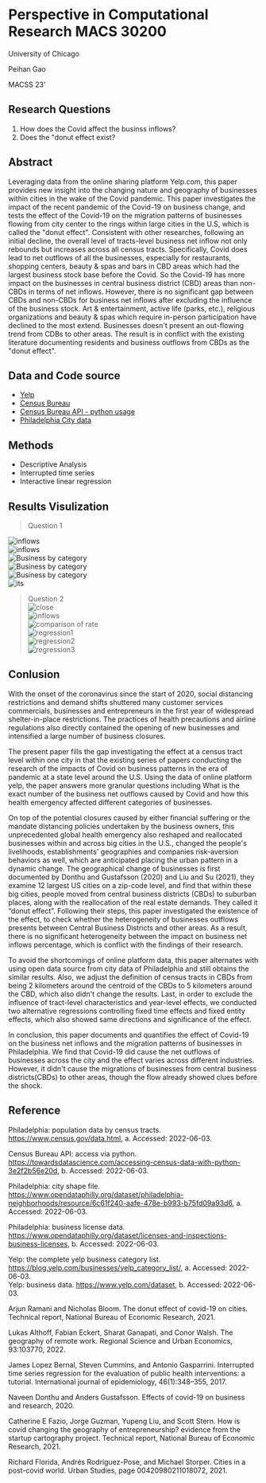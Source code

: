 # Perspective in Computational Research MACS 30200
University of Chicago

Peihan Gao    

MACSS 23'

## **Research Questions**                    
1. How does the Covid affect the businss inflows?                  
2. Does the "donut effect exist?              

## **Abstract**                    
Leveraging data from the online sharing platform Yelp.com, this paper provides new insight into the changing nature and geography of businesses within cities in the wake of the Covid pandemic. This paper investigates the impact of the recent pandemic of the Covid-19 on business change, and tests the effect of the Covid-19 on the migration patterns of businesses flowing from city center to the rings within large cities in the U.S, which is called the "donut effect". Consistent with other researches, following an initial decline, the overall level of tracts-level business net inflow not only rebounds but increases across all census tracts. Specifically, Covid does lead to net outflows of all the businesses, especially for restaurants, shopping centers, beauty & spas and bars in CBD areas which had the largest business stock base before the Covid. So the Covid-19 has more impact on the businesses in central business district (CBD) areas than non-CBDs in terms of net inflows. However, there is no significant gap between CBDs and non-CBDs for business net inflows after excluding the influence of the business stock. Art & entertainment, active life (parks, etc.), religious organizations and beauty & spas which require in-person participation have declined to the most extend. Businesses doesn't present an out-flowing trend from CDBs to other areas. The result is in conflict with the existing literature documenting residents and business outflows from CBDs as the "donut effect".              

## **Data and Code source**  
- [Yelp](https://www.yelp.com/dataset)        
- [Census Bureau](https://www.census.gov/data.html)         
- [Census Bureau API - python usage](https://towardsdatascience.com/accessing-census-data-with-python-3e2f2b56e20d)            
- [Philadelphia City data](https://www.opendataphilly.org/dataset/philadelphia-neighborhoods/resource/6c61f240-aafe-478e-b993-b75fd09a93d6)        

             
## **Methods**             
- Descriptive Analysis              
- Interrupted time series       
- Interactive linear regression      

## **Results Visulization**         
> Question 1      
          
![inflows](output/box_inflows.png)   
![inflows](output/yelp_all.png)         
![Business by category](output/parallel_inflow.png)            
![Business by category](output/category_inflows.png)            
![Business by category](output/category_inflows_covid.png)  
![its](output/its.png)   
               
> Question 2          
![close](output/yelp_rate.png)             
![inflows](output/category_inflows_rate.png)            
![comparison of rate](output/category_inflows_rate_covid.png)           
![regression1](output/reg.png)          
![regression2](output/reg2.png)           
![regression3](output/reg3.png)          
        


## **Conlusion**

With the onset of the coronavirus since the start of 2020, social distancing restrictions and demand shifts shuttered many customer services commercials, businesses and entrepreneurs in the first year of widespread shelter-in-place restrictions. The practices of health precautions and airline regulations also directly contained the opening of new businesses and intensified a large number of business closures. 

The present paper fills the gap investigating the effect at a census tract level within one city in that the existing series of papers conducting the research of the impacts of Covid on business patterns in the era of pandemic at a state level around the U.S. Using the data of online platform yelp, the paper answers more granular questions including What is the exact number of the business net outflows caused by Covid and how this health emergency affected different categories of businesses.

On top of the potential closures caused by either financial suffering or the mandate distancing policies undertaken by the business owners, this unprecedented global health emergency also reshaped and reallocated businesses within and across big cities in the U.S., changed the people's livelihoods, establishments' geographies and companies risk-aversion behaviors as well, which are anticipated placing the urban pattern in a dynamic change. The geographical change of businesses is first documented by Donthu and Gustafsson (2020) and Liu and Su (2021), they examine 12 largest US cities on a zip-code level, and find that within these big cities, people moved from central business districts (CBDs) to suburban places, along with the reallocation of the real estate demands. They called it “donut effect”. Following their steps, this paper investigated the existence of the effect, to check whether the heterogeneity of businesses outflows presents between Central Business Districts and other areas. As a result, there is no significant heterogeneity between the impact on business net inflows percentage, which is conflict with the findings of their research. 

To avoid the shortcomings of online platform data, this paper alternates with using open data source from city data of Philadelphia and still obtains the similar results. Also, we adjust the definition of census tracts in CBDs from being 2 kilometers around the centroid of the CBDs to 5 kilometers around the CBD, which also didn't change the results. Last, in order to exclude the influence of tract-level characteristics and year-level effects, we conducted two alternative regressions controlling fixed time effects and fixed entity effects, which also showed same directions and significance of the effect.

In conclusion, this paper documents and quantifies the effect of Covid-19 on the business net inflows and the migration patterns of businesses in Philadelphia. We find that Covid-19 did cause the net outflows of businesses across the city and the effect varies across different industries. However, it didn't cause the migrations of businesses from central business districts(CBDs) to other areas, though the flow already showed clues before the shock. 


## **Reference**

Philadelphia: population data by census tracts. https://www.census.gov/data.html,
a. Accessed: 2022-06-03.    

Census Bureau API: access via python. https://towardsdatascience.com/accessing-census-data-with-python-3e2f2b56e20d, b. Accessed: 2022-06-03.      

Philadelphia: city shape file. https://www.opendataphilly.org/dataset/philadelphia-neighborhoods/resource/6c61f240-aafe-478e-b993-b75fd09a93d6, a. Accessed: 2022-06-03.     

Philadelphia: business license data. https://www.opendataphilly.org/dataset/licenses-and-inspections-business-licenses, b. Accessed: 2022-06-03.        

Yelp: the complete yelp business category list. https://blog.yelp.com/businesses/yelp_category_list/, a. Accessed: 2022-06-03.            
Yelp: business data. https://www.yelp.com/dataset, b. Accessed: 2022-06-03.    
       
Arjun Ramani and Nicholas Bloom. The donut effect of covid-19 on cities. Technical
report, National Bureau of Economic Research, 2021.          

Lukas Althoff, Fabian Eckert, Sharat Ganapati, and Conor Walsh. The geography of remote work. Regional Science and Urban Economics, 93:103770, 2022.       

James Lopez Bernal, Steven Cummins, and Antonio Gasparrini. Interrupted time series regression for the evaluation of public health interventions: a tutorial. International journal of epidemiology, 46(1):348–355, 2017.             
            
Naveen Donthu and Anders Gustafsson. Effects of covid-19 on business and research, 2020.                    

Catherine E Fazio, Jorge Guzman, Yupeng Liu, and Scott Stern. How is covid changing the geography of entrepreneurship? evidence from the startup cartography project. Technical report, National Bureau of Economic Research, 2021.  
               
Richard Florida, Andrés Rodríguez-Pose, and Michael Storper. Cities in a post-covid
world. Urban Studies, page 00420980211018072, 2021.                    
          
